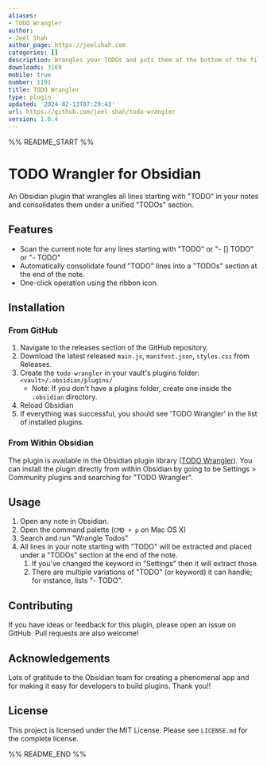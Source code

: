 ```yaml
---
aliases:
- TODO Wrangler
author:
- Jeel Shah
author_page: https://jeelshah.com
categories: []
description: Wrangles your TODOs and puts them at the bottom of the file.
downloads: 3169
mobile: true
number: 1191
title: TODO Wrangler
type: plugin
updated: '2024-02-13T07:29:43'
url: https://github.com/jeel-shah/todo-wrangler
version: 1.0.4
---
```


%% README_START %%

# TODO Wrangler for Obsidian

An Obsidian plugin that wrangles all lines starting with "TODO" in your notes and consolidates them under a unified "TODOs" section.

## Features

- Scan the current note for any lines starting with "TODO" or "- [] TODO" or "- TODO"
- Automatically consolidate found "TODO" lines into a "TODOs" section at the end of the note.
- One-click operation using the ribbon icon.

## Installation

### From GitHub

1. Navigate to the releases section of the GitHub repository.
2. Download the latest released `main.js`, `manifest.json`, `styles.css` from Releases.
3. Create the `todo-wrangler` in your vault's plugins folder: `<vault>/.obsidian/plugins/`
   - Note: If you don't have a plugins folder, create one inside the `.obsidian` directory.
4. Reload Obsidian
5. If everything was successful, you should see 'TODO Wrangler' in the list of installed plugins.

### From Within Obsidian

The plugin is available in the Obsidian plugin library ([TODO Wrangler](https://obsidian.md/plugins?search=TODO%20Wrangler)). You can install
the plugin directly from within Obsidian by going to be Settings > Community plugins and searching for "TODO Wrangler".

## Usage

1. Open any note in Obsidian.
2. Open the command palette (`CMD + p` on Mac OS X)
3. Search and run "Wrangle Todos"
4. All lines in your note starting with "TODO" will be extracted and placed under a "TODOs" section at the end of the note.
   1. If you've changed the keyword in "Settings" then it will extract those.
   2. There are multiple variations of "TODO" (or keyword) it can handle; for instance, lists "- TODO".

## Contributing

If you have ideas or feedback for this plugin, please open an issue on GitHub. Pull requests are also welcome!

## Acknowledgements
Lots of gratitude to the Obsidian team for creating a phenomenal app and for making it easy for developers to build plugins. Thank you!!


## License

This project is licensed under the MIT License. Please see `LICENSE.md` for the complete license.


%% README_END %%